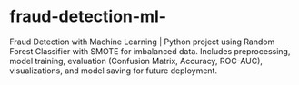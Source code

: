 # fraud-detection-ml-
Fraud Detection with Machine Learning | Python project using Random Forest Classifier with SMOTE for imbalanced data. Includes preprocessing, model training, evaluation (Confusion Matrix, Accuracy, ROC-AUC), visualizations, and model saving for future deployment.

